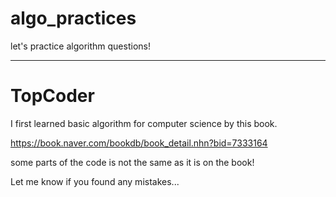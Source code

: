 # algo_practices
let's practice algorithm questions!

---

# TopCoder
I first learned basic algorithm for computer science by this book.

https://book.naver.com/bookdb/book_detail.nhn?bid=7333164

some parts of the code is not the same as it is on the book!

Let me know if you found any mistakes... 

